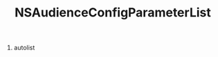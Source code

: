 ﻿---
uid: crmscript_ref_NSAudienceConfigParameterList
title: NSAudienceConfigParameterList
intellisense: Void.NSAudienceConfigParameterList
keywords: NSAudienceConfigParameterList
so.topic: reference
---



1. autolist 

